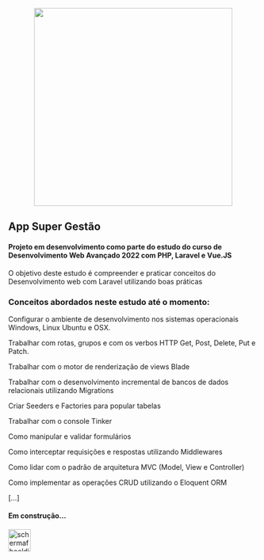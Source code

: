 <p align="center"><img src="https://raw.githubusercontent.com/laravel/art/master/logo-lockup/5%20SVG/2%20CMYK/1%20Full%20Color/laravel-logolockup-cmyk-red.svg" width="400"></p>



## App Super Gestão
#### Projeto em desenvolvimento como parte do estudo do curso de Desenvolvimento Web Avançado 2022 com PHP, Laravel e Vue.JS

O objetivo deste estudo é compreender e praticar conceitos do Desenvolvimento web com Laravel utilizando boas práticas

### Conceitos abordados neste estudo até o momento:

Configurar o ambiente de desenvolvimento nos sistemas operacionais Windows, Linux Ubuntu e OSX.

Trabalhar com rotas, grupos e com os verbos HTTP Get, Post, Delete, Put e Patch.

Trabalhar com o motor de renderização de views Blade

Trabalhar com o desenvolvimento incremental de bancos de dados relacionais utilizando Migrations

Criar Seeders e Factories para popular tabelas

Trabalhar com o console Tinker

Como manipular e validar formulários

Como interceptar requisições e respostas utilizando Middlewares

Como lidar com o padrão de arquitetura MVC (Model, View e Controller)

Como implementar as operações CRUD utilizando o Eloquent ORM

[...]


#### Em construção...
<img width="45" alt="schermafbeelding 2017-09-27 om 23 08 12" src="https://user-images.githubusercontent.com/7254997/30937972-c9632d04-a3d8-11e7-87f3-c44ce2b86d24.png">
